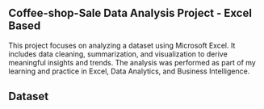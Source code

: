 ## Coffee-shop-Sale Data Analysis Project - Excel Based
This project focuses on analyzing a dataset using Microsoft Excel. It includes data cleaning, summarization, and visualization to derive meaningful insights and trends. The analysis was performed as part of my learning and practice in Excel, Data Analytics, and Business Intelligence.
## Dataset
